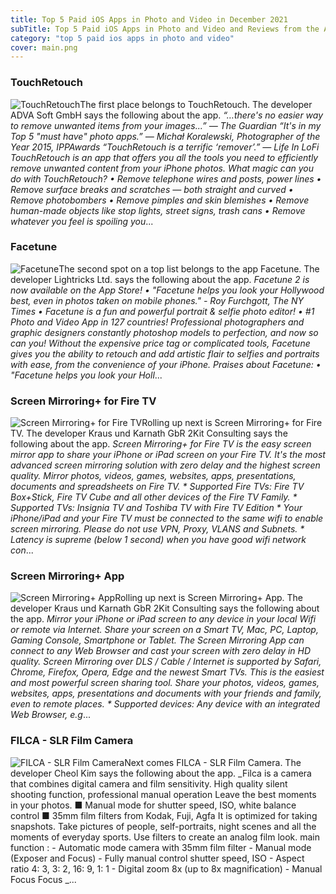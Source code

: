 ```yaml
---
title: Top 5 Paid iOS Apps in Photo and Video in December 2021
subTitle: Top 5 Paid iOS Apps in Photo and Video and Reviews from the AppStore in December 2021.
category: "top 5 paid ios apps in photo and video"
cover: main.png
---
```


### TouchRetouch

![TouchRetouch](https://is3-ssl.mzstatic.com/image/thumb/Purple125/v4/42/73/3b/42733ba2-4c02-c465-3f21-04dbb3acb436/AppIcon-0-0-1x_U007emarketing-0-0-0-10-0-0-sRGB-0-0-0-GLES2_U002c0-512MB-85-220-0-0.png/100x100bb.png)The first place belongs to TouchRetouch. The developer ADVA Soft GmbH says the following about the app. _“…there's no easier way to remove unwanted items from your images...” — The Guardian “It's in my Top 5 "must have" photo apps.” — Michał Koralewski, Photographer of the Year 2015, IPPAwards “TouchRetouch is a terrific ‘remover’.” — Life In LoFi   TouchRetouch is an app that offers you all the tools you need to efficiently remove unwanted content from your iPhone photos.  What magic can you do with TouchRetouch?  • Remove telephone wires and posts, power lines • Remove surface breaks and scratches — both straight and curved • Remove photobombers • Remove pimples and skin blemishes • Remove human-made objects like stop lights, street signs, trash cans • Remove whatever you feel is spoiling you_...

### Facetune

![Facetune](https://is3-ssl.mzstatic.com/image/thumb/Purple124/v4/96/36/41/963641f7-44ee-84b7-73eb-831a899087e2/AppIcon-1x_U007emarketing-0-3-0-85-220.png/100x100bb.png)The second spot on a top list belongs to the app Facetune. The developer Lightricks Ltd. says the following about the app. _Facetune 2 is now available on the App Store!  • "Facetune helps you look your Hollywood best, even in photos taken on mobile phones." - Roy Furchgott, The NY Times •  Facetune is a fun and powerful portrait & selfie photo editor! •  #1 Photo and Video App in 127 countries!                       Professional photographers and graphic designers constantly photoshop models to perfection, and now so can you! Without the expensive price tag or complicated tools, Facetune gives you the ability to retouch and add artistic flair to selfies and portraits with ease, from the convenience of your iPhone.  Praises about Facetune: • "Facetune helps you look your Holl_...

### Screen Mirroring+ for Fire TV

![Screen Mirroring+ for Fire TV](https://is3-ssl.mzstatic.com/image/thumb/Purple125/v4/33/fa/97/33fa97c1-41d5-b8b6-91df-8c78d644a87c/AppIcon-0-0-1x_U007emarketing-0-0-0-6-0-0-sRGB-0-0-0-GLES2_U002c0-512MB-85-220-0-0.png/100x100bb.png)Rolling up next is Screen Mirroring+ for Fire TV. The developer Kraus und Karnath GbR 2Kit Consulting says the following about the app. _Screen Mirroring+ for Fire TV is the easy screen mirror app to share your iPhone or iPad screen on your Fire TV. It's the most advanced screen mirroring solution with zero delay and the highest screen quality.  Mirror photos, videos, games, websites, apps, presentations, documents and spreadsheets on Fire TV.  * Supported Fire TVs: Fire TV Box+Stick, Fire TV Cube and all other devices of the Fire TV Family.  * Supported TVs: Insignia TV and Toshiba TV with Fire TV Edition  * Your iPhone/iPad and your Fire TV must be connected to the same wifi to enable screen mirroring. Please do not use VPN, Proxy, VLANS and Subnets.  * Latency is supreme (below 1 second) when you have good wifi network con_...

### Screen Mirroring+ App

![Screen Mirroring+ App](https://is2-ssl.mzstatic.com/image/thumb/Purple126/v4/5c/25/be/5c25be4f-dc54-6754-2879-04661e3d11e9/AppIcon-0-0-1x_U007emarketing-0-0-0-6-0-0-sRGB-0-0-0-GLES2_U002c0-512MB-85-220-0-0.png/100x100bb.png)Rolling up next is Screen Mirroring+ App. The developer Kraus und Karnath GbR 2Kit Consulting says the following about the app. _Mirror your iPhone or iPad screen to any device in your local Wifi or remote via Internet. Share your screen on a Smart TV, Mac, PC, Laptop, Gaming Console, Smartphone or Tablet.  The Screen Mirroring App can connect to any Web Browser and cast your screen with zero delay in HD quality. Screen Mirroring over DLS / Cable / Internet is supported by Safari, Chrome, Firefox, Opera, Edge and the newest Smart TVs.  This is the easiest and most powerful screen sharing tool. Share your photos, videos, games, websites, apps, presentations and documents with your friends and family, even to remote places.  * Supported devices: Any device with an integrated Web Browser, e.g_...

### FILCA - SLR Film Camera

![FILCA - SLR Film Camera](https://is5-ssl.mzstatic.com/image/thumb/Purple116/v4/9c/ef/68/9cef68aa-3e4f-204f-faae-44c55e131f31/AppIcon-1x_U007emarketing-0-7-0-85-220.png/100x100bb.png)Next comes FILCA - SLR Film Camera. The developer Cheol Kim says the following about the app. _Filca is a camera that combines digital camera and film sensitivity.  High quality silent shooting function, professional manual operation Leave the best moments in your photos.  ■ Manual mode for shutter speed, ISO, white balance control ■ 35mm film filters from Kodak, Fuji, Agfa  It is optimized for taking snapshots. Take pictures of people, self-portraits, night scenes and all the moments of everyday sports. Use filters to create an analog film look.  main function : - Automatic mode camera with 35mm film filter - Manual mode (Exposer and Focus) - Fully manual control shutter speed, ISO - Aspect ratio 4: 3, 3: 2, 16: 9, 1: 1 - Digital zoom 8x (up to 8x magnification) - Manual Focus Focus _...

